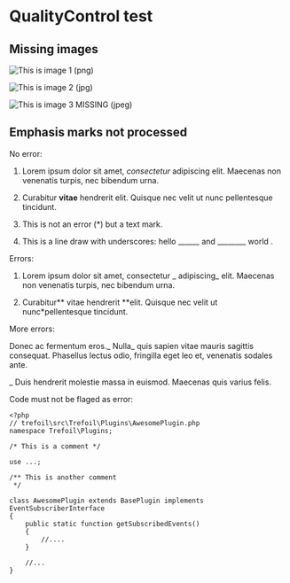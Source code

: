 # QualityControl test

## Missing images

![This is image 1 (png)](image1.png)

![This is image 2 (jpg)](image2.jpg)

![This is image 3 MISSING (jpeg)](image3.jpeg)

## Emphasis marks not processed

No error: 

1. Lorem ipsum dolor sit amet, _consectetur_ adipiscing elit. Maecenas non venenatis turpis, nec bibendum urna. 

2. Curabitur **vitae** hendrerit elit. Quisque nec velit ut nunc pellentesque tincidunt. 

3. This is not an error (*) but a text mark.

4. This is a line draw with underscores: hello ______ and ________ world .

Errors:

1. Lorem ipsum dolor sit amet, consectetur _ adipiscing_ elit. Maecenas non venenatis turpis, nec bibendum urna. 

2. Curabitur** vitae hendrerit **elit. Quisque nec velit ut nunc*pellentesque tincidunt. 

More errors:

Donec ac fermentum eros._ Nulla_ quis sapien vitae mauris sagittis consequat. Phasellus lectus odio, fringilla eget leo et, venenatis sodales ante. 

_ Duis hendrerit molestie massa in euismod. Maecenas quis varius felis.


Code must not be flaged as error:

~~~ .php
<?php
// trefoil\src\Trefoil\Plugins\AwesomePlugin.php
namespace Trefoil\Plugins;

/* This is a comment */

use ...;

/** This is another comment 
 */

class AwesomePlugin extends BasePlugin implements EventSubscriberInterface
{
    public static function getSubscribedEvents()
    {
        //....
    }

    //...
}
~~~
